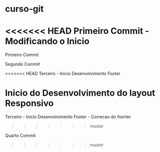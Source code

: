 # curso-git

<<<<<<< HEAD
Primeiro Commit - Modificando o Inicio
=======
Primeiro Commit

Segundo Commit

<<<<<<< HEAD
Terceiro - Inicio Desenvolvimento Footer

Inicio do Desenvolvimento do layout Responsivo
=======
Terceiro - Inicio Desenvolvimento Footer - Correcao do foorter
>>>>>>> master

Quarto Commit
>>>>>>> master
